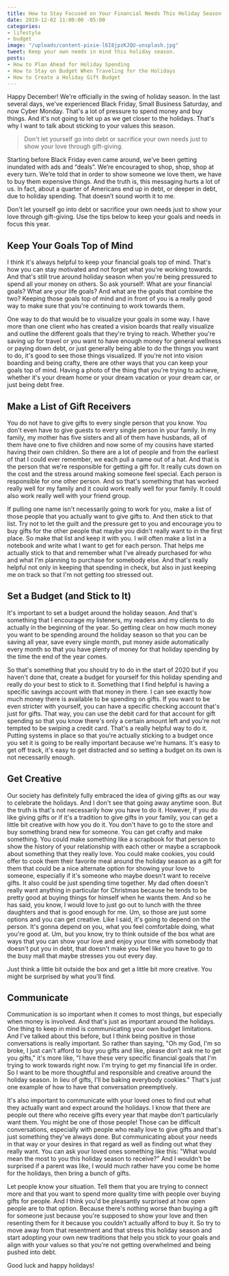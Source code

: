 ```yaml
---
title: How to Stay Focused on Your Financial Needs This Holiday Season
date: 2019-12-02 11:00:00 -05:00
categories:
- lifestyle
- budget
image: "/uploads/content-pixie-l6I8jpzKJQU-unsplash.jpg"
tweet: Keep your own needs in mind this holiday season.
posts:
- How to Plan Ahead for Holiday Spending
- How to Stay on Budget When Traveling for the Holidays
- How to Create a Holiday Gift Budget
---
```


Happy December! We're officially in the swing of holiday season. In the last several days, we've experienced Black Friday, Small Business Saturday, and now Cyber Monday. That's a lot of pressure to spend money and buy things. And it's not going to let up as we get closer to the holidays. That's why I want to talk about sticking to your values this season.

> Don't let yourself go into debt or sacrifice your own needs just to show your love through gift-giving.

Starting before Black Friday even came around, we’ve been getting inundated with ads and “deals”. We’re encouraged to shop, shop, shop at every turn. We’re told that in order to show someone we love them, we have to buy them expensive things. And the truth is, this messaging hurts a lot of us. In fact, about a quarter of Americans end up in debt, or deeper in debt, due to holiday spending. That doesn’t sound worth it to me.

Don't let yourself go into debt or sacrifice your own needs just to show your love through gift-giving. Use the tips below to keep your goals and needs in focus this year.

## Keep Your Goals Top of Mind

I think it's always helpful to keep your financial goals top of mind. That's how you can stay motivated and not forget what you're working towards. And that's still true around holiday season when you're being pressured to spend all your money on others. So ask yourself: What are your financial goals? What are your life goals? And what are the goals that combine the two? Keeping those goals top of mind and in front of you is a really good way to make sure that you're continuing to work towards them.

One way to do that would be to visualize your goals in some way. I have more than one client who has created a vision boards that really visualize and outline the different goals that they're trying to reach. Whether you're saving up for travel or you want to have enough money for general wellness or paying down debt, or just generally being able to do the things you want to do, it's good to see those things visualized. If you're not into vision boarding and being crafty, there are other ways that you can keep your goals top of mind. Having a photo of the thing that you're trying to achieve, whether it's your dream home or your dream vacation or your dream car, or just being debt free.

## Make a List of Gift Receivers

You do not have to give gifts to every single person that you know. You don't even have to give guests to every single person in your family. In my family, my mother has five sisters and all of them have husbands, all of them have one to five children and now some of my cousins have started having their own children. So there are a lot of people and from the earliest of that I could ever remember, we each pull a name out of a hat. And that is the person that we're responsible for getting a gift for. It really cuts down on the cost and the stress around making someone feel special. Each person is responsible for one other person. And so that's something that has worked really well for my family and it could work really well for your family. It could also work really well with your friend group. 

If pulling one name isn't necessarily going to work for you, make a list of those people that you actually want to give gifts to. And then stick to that list. Try not to let the guilt and the pressure get to you and encourage you to buy gifts for the other people that maybe you didn't really want to in the first place. So make that list and keep it with you. I will often make a list in a notebook and write what I want to get for each person. That helps me actually stick to that and remember what I've already purchased for who and what I'm planning to purchase for somebody else. And that's really helpful not only in keeping that spending in check, but also in just keeping me on track so that I'm not getting too stressed out.

## Set a Budget (and Stick to It)

It's important to set a budget around the holiday season. And that's something that I encourage my listeners, my readers and my clients to do actually in the beginning of the year. So getting clear on how much money you want to be spending around the holiday season so that you can be saving all year, save every single month, put money aside automatically every month so that you have plenty of money for that holiday spending by the time the end of the year comes.

So that's something that you should try to do in the start of 2020 but if you haven't done that, create a budget for yourself for this holiday spending and really do your best to stick to it. Something that I find helpful is having a specific savings account with that money in there. I can see exactly how much money there is available to be spending on gifts. If you want to be even stricter with yourself, you can have a specific checking account that's just for gifts. That way, you can use the debit card for that account for gift spending so that you know there's only a certain amount left and you're not tempted to be swiping a credit card. That's a really helpful way to do it. Putting systems in place so that you're actually sticking to a budget once you set it is going to be really important because we're humans. It's easy to get off track, it's easy to get distracted and so setting a budget on its own is not necessarily enough.

## Get Creative

Our society has definitely fully embraced the idea of giving gifts as our way to celebrate the holidays. And I don't see that going away anytime soon. But the truth is that's not necessarily how you have to do it. However, if you do like giving gifts or if it's a tradition to give gifts in your family, you can get a little bit creative with how you do it. You don't have to go to the store and buy something brand new for someone. You can get crafty and make something. You could make something like a scrapbook for that person to show the history of your relationship with each other or maybe a scrapbook about something that they really love. You could make cookies, you could offer to cook them their favorite meal around the holiday season as a gift for them that could be a nice alternate option for showing your love to someone, especially if it's someone who maybe doesn't want to receive gifts. It also could be just spending time together. My dad often doesn't really want anything in particular for Christmas because he tends to be pretty good at buying things for himself when he wants them. And so he has said, you know, I would love to just go out to lunch with the three daughters and that is good enough for me. Um, so those are just some options and you can get creative. Like I said, it's going to depend on the person. It's gonna depend on you, what you feel comfortable doing, what you're good at. Um, but you know, try to think outside of the box what are ways that you can show your love and enjoy your time with somebody that doesn't put you in debt, that doesn't make you feel like you have to go to the busy mall that maybe stresses you out every day.

Just think a little bit outside the box and get a little bit more creative. You might be surprised by what you'll find.

## Communicate

Communication is so important when it comes to most things, but especially when money is involved. And that's just as important around the holidays. One thing to keep in mind is communicating your own budget limitations. And I've talked about this before, but I think being positive in those conversations is really important. So rather than saying, "Oh my God, I'm so broke, I just can't afford to buy you gifts and like, please don't ask me to get you gifts," it's more like, "I have these very specific financial goals that I'm trying to work towards right now. I'm trying to get my financial life in order. So I want to be more thoughtful and responsible and creative around the holiday season. In lieu of gifts, I'll be baking everybody cookies." That's just one example of how to have that conversation preemptively. 

It's also important to communicate with your loved ones to find out what they actually want and expect around the holidays. I know that there are people out there who receive gifts every year that maybe don't particularly want them. You might be one of those people! Those can be difficult conversations, especially with people who really love to give gifts and that's just something they've always done. But communicating about your needs in that way or your desires in that regard as well as finding out what they really want. You can ask your loved ones something like this: "What would mean the most to you this holiday season to receive?" And I wouldn't be surprised if a parent was like, I would much rather have you come be home for the holidays, then bring a bunch of gifts.

Let people know your situation. Tell them that you are trying to connect more and that you want to spend more quality time with people over buying gifts for people. And I think you'd be pleasantly surprised at how open people are to that option. Because there's nothing worse than buying a gift for someone just because you're supposed to show your love and then resenting them for it because you couldn't actually afford to buy it. So try to move away from that resentment and that stress this holiday season and start adopting your own new traditions that help you stick to your goals and align with your values so that you're not getting overwhelmed and being pushed into debt.

Good luck and happy holidays!